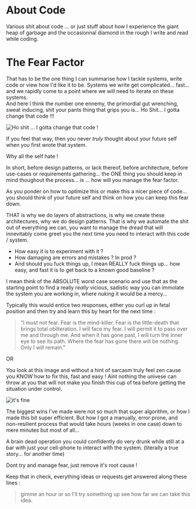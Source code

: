 # About Code
Various shit about code ... or just stuff about how I experience the giant heap of garbage and the occasionnal diamond in the rough I write and read while coding.


# The Fear Factor
That has to be the one thing I can summarise how I tackle systems, write code or view how I'd like it to be.
Systems we write get complicated... fast... and we rapidly come to a point where we will need to iterate on 
these systems.  
And here I think the number one ennemy, the primordial gut wrenching, sweat inducing, shit your pants thing that
grips you is...  Ho Shit...  I gotta change that code !!!

![Ho shit ... I gotta change that code !](https://i.giphy.com/media/v1.Y2lkPTc5MGI3NjExM2Z0aXNtcTR0eHA3ZzJzb2hkN2g0eHN3YTBreXd1a2E4azE1YzdrMiZlcD12MV9pbnRlcm5hbF9naWZfYnlfaWQmY3Q9Zw/a79Jr229u3bzO/giphy.gif)

If you feel that way, then you never _truly_ thought about your future self when you first wrote that system.

Why all the self hate !

In short, before design patterns, or lack thereof, before architecture, before use-cases or requirements gathering...
the ONE thing you should keep in mind thoughout the process... is ... how will you manage the fear factor.

As you ponder on how to optimize this or make this a nicer piece of code...  you should think of your future self and
think on how you can keep this fear down.

THAT is why we do layers of abstractions, is why we create these architectures, why we do design patterns.  That is 
why we automate the shit out of everything we can, you want to manage the dread that will innevitably come greet
you the next time you need to interact with this code / system.

* How easy it is to experiment with it ?
* How damaging are errors and mistakes ?  In prod ?
* And should you fuck things up, I mean REALLY fuck things up... how easy, and fast it is to get back to a known good baseline ?

I mean think of the ABSOLUTE worst case scenario and use that as the starting point to find a really _really_ vicious, sadistic way you can immolate the 
system you are working in, where _nuking_ it would be a mercy...

Typically this would entice two responses, either you curl up in fetal position and then try and learn this by heart for the next time :

> "I must not fear.
> Fear is the mind-killer.
> Fear is the little-death that brings total obliteration.
> I will face my fear.
> I will permit it to pass over me and through me.
> And when it has gone past, I will turn the inner eye to see its path.
> Where the fear has gone there will be nothing. Only I will remain."

OR

You look at this image and without a hint of sarcasm truly feel zen cause you KNOW how to fix this, fast and easy !  Aint nothing the univese can throw at you that will not make you finish this cup of tea before getting the situation under control.

![it's fine](https://i.giphy.com/media/v1.Y2lkPTc5MGI3NjExeGpzOTF1ZDkyYWYyMDk0NmYzcGtzODB4enA5azdmYXBrM21ueTluNSZlcD12MV9pbnRlcm5hbF9naWZfYnlfaWQmY3Q9Zw/NTur7XlVDUdqM/giphy.gif)

The biggest wins I've made were not so much that super algorithm, or how I made this bit super efficient.  But how
I got a manually, error prone, and non-resilient process that would take hours (weeks in one case) down to mere minutes but most of all...

A brain dead operation you could confidently do very drunk while still at a bar with just your cell-phone to interact with the system. (literally a true story... for another time)

Dont try and manage fear, just remove it's root cause !

Keep that in check, everything ideas or requests get answered along these lines :

> gimme an hour or so I'll try something up see how far we can take this idea.
